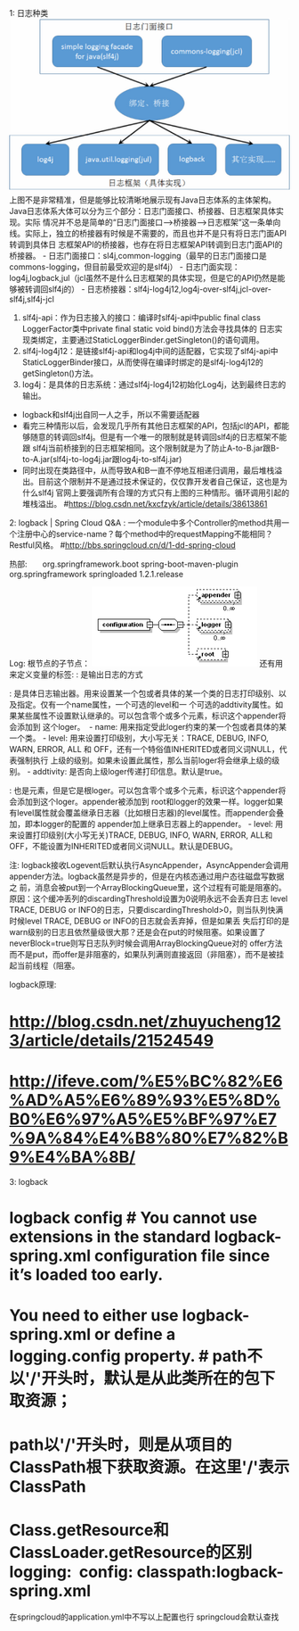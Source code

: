 1: 日志种类
  ![image](img/Log-commonlog-slf4j.png)
  上图不是非常精准，但是能够比较清晰地展示现有Java日志体系的主体架构。Java日志体系大体可以分为三个部分：日志门面接口、桥接器、日志框架具体实现。实际
  情况并不总是简单的“日志门面接口-->桥接器-->日志框架”这一条单向线。实际上，独立的桥接器有时候是不需要的，而且也并不是只有将日志门面API转调到具体日
  志框架API的桥接器，也存在将日志框架API转调到日志门面API的桥接器。
    - 日志门面接口：sl4j,common-logging（最早的日志门面接口是commons-logging，但目前最受欢迎的是slf4j）
    - 日志门面实现：log4j,logback,jul（jcl虽然不是什么日志框架的具体实现，但是它的API仍然是能够被转调回slf4j的）
    - 日志桥接器：slf4j-log4j12,log4j-over-slf4j,jcl-over-slf4j,slf4j-jcl
  1. slf4j-api：作为日志接入的接口：编译时slf4j-api中public final class LoggerFactor类中private final static void bind()方法会寻找具体的
     日志实现类绑定，主要通过StaticLoggerBinder.getSingleton()的语句调用。
  2. slf4j-log4j12：是链接slf4j-api和log4j中间的适配器，它实现了slf4j-api中StaticLoggerBinder接口，从而使得在编译时绑定的是slf4j-log4j12的
     getSingleton()方法。
  3. log4j：是具体的日志系统：通过slf4j-log4j12初始化Log4j，达到最终日志的输出。
  - logback和slf4j出自同一人之手，所以不需要适配器
  - 看完三种情形以后，会发现几乎所有其他日志框架的API，包括jcl的API，都能够随意的转调回slf4j。但是有一个唯一的限制就是转调回slf4j的日志框架不能跟
    slf4j当前桥接到的日志框架相同。这个限制就是为了防止A-to-B.jar跟B-to-A.jar(slf4j-to-log4j.jar跟log4j-to-slf4j.jar)
  - 同时出现在类路径中，从而导致A和B一直不停地互相递归调用，最后堆栈溢出。目前这个限制并不是通过技术保证的，仅仅靠开发者自己保证，这也是为什么slf4j
    官网上要强调所有合理的方式只有上图的三种情形。循环调用引起的堆栈溢出。
  #https://blog.csdn.net/kxcfzyk/article/details/38613861

2: logback | Spring Cloud Q&A :
  一个module中多个Controller的method共用一个注册中心的service-name？每个method中的requestMapping不能相同？Restful风格。
  #http://bbs.springcloud.cn/d/1-dd-spring-cloud

  热部:
    <build> 
      <plugins> 
        <plugin> 
          <groupId>org.springframework.boot</groupId>
          <artifactId>spring-boot-maven-plugin</artifactId>
          <dependencies> 
            <dependency> 
              <groupId>org.springframework</groupId>
              <artifactId>springloaded</artifactId>
              <version>1.2.1.release</version>
               </dependency>
             </dependencies>
           </plugin>
         </plugins>
     </build>

  Log:
    根节点<configuration>的子节点：
    ![image](img/Log-1.jpg)
    还有用来定义变量的<property>标签:
  <appender>: 是输出日志的方式

  <loger>: 是具体日志输出器。用来设置某一个包或者具体的某一个类的日志打印级别、以及指定<appender>。<loger>仅有一个name属性，一个可选的level和一
           个可选的addtivity属性。如果某些属性不设置默认继承<root>的。<loger>可以包含零个或多个<appender-ref>元素，标识这个appender将会添加到
           这个loger。 
    - name: 用来指定受此loger约束的某一个包或者具体的某一个类。
    - level: 用来设置打印级别，大小写无关：TRACE, DEBUG, INFO, WARN, ERROR, ALL 和 OFF，还有一个特俗值INHERITED或者同义词NULL，代表强制执行
            上级的级别。如果未设置此属性，那么当前loger将会继承上级的级别。
    - addtivity: 是否向上级loger传递打印信息。默认是true。

  <root>: 也是<loger>元素，但是它是根loger。<root>可以包含零个或多个<appender-ref>元素，标识这个appender将会添加到这个loger。appender被添加到
          root和logger的效果一样。logger如果有level属性就会覆盖继承日志器（比如根日志器)的level属性。而appender会叠加，即本logger的配置的
          appender加上继承日志器上的appender。
          - level: 用来设置打印级别(大小写无关)TRACE, DEBUG, INFO, WARN, ERROR, ALL和OFF，不能设置为INHERITED或者同义词NULL。默认是DEBUG。

  注: logback接收Logevent后默认执行AsyncAppender，AsyncAppender会调用appender方法。logback虽然是异步的，但是在内核态通过用户态往磁盘写数据之
      前，消息会被put到一个ArrayBlockingQueue里，这个过程有可能是阻塞的。原因：这个缓冲丢列的discardingThreshold设置为0说明永远不会丢弃日志
      level TRACE, DEBUG or INFO的日志，只要discardingThreshold>0，则当队列快满时候level TRACE, DEBUG or INFO的日志就会丢弃掉，但是如果丢
      失后打印的是warn级别的日志且依然量级很大那？还是会在put的时候阻塞。如果设置了neverBlock=true则写日志队列时候会调用ArrayBlockingQueue对的
      offer方法而不是put，而offer是非阻塞的，如果队列满则直接返回（非阻塞），而不是被挂起当前线程（阻塞。

  logback原理:
  # http://blog.csdn.net/zhuyucheng123/article/details/21524549
  # http://ifeve.com/%E5%BC%82%E6%AD%A5%E6%89%93%E5%8D%B0%E6%97%A5%E5%BF%97%E7%9A%84%E4%B8%80%E7%82%B9%E4%BA%8B/


3: logback
  # logback config # You cannot use extensions in the standard logback-spring.xml configuration file since it’s loaded too early. 
  # You need to either use logback-spring.xml or define a logging.config property. # path不以'/'开头时，默认是从此类所在的包下取资源； 
  # path以'/'开头时，则是从项目的ClassPath根下获取资源。在这里'/'表示ClassPath 
  # Class.getResource和ClassLoader.getResource的区别 logging:     config: classpath:logback-spring.xml

  在springcloud的application.yml中不写以上配置也行
  springcloud会默认查找

